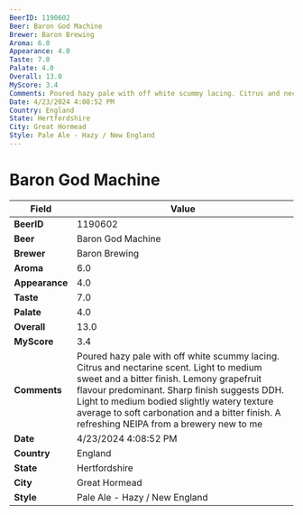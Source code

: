 ```yaml
---
BeerID: 1190602
Beer: Baron God Machine
Brewer: Baron Brewing
Aroma: 6.0
Appearance: 4.0
Taste: 7.0
Palate: 4.0
Overall: 13.0
MyScore: 3.4
Comments: Poured hazy pale with off white scummy lacing. Citrus and nectarine scent. Light to medium sweet and a bitter finish. Lemony grapefruit flavour predominant. Sharp finish suggests DDH. Light to medium bodied slightly watery texture average to soft carbonation and a bitter finish. A refreshing NEIPA from a brewery new to me
Date: 4/23/2024 4:08:52 PM
Country: England
State: Hertfordshire
City: Great Hormead
Style: Pale Ale - Hazy / New England
---
```


# Baron God Machine

| Field         | Value |
|---------------|-------|
| **BeerID** | 1190602 |
| **Beer** | Baron God Machine |
| **Brewer** | Baron Brewing |
| **Aroma** | 6.0 |
| **Appearance** | 4.0 |
| **Taste** | 7.0 |
| **Palate** | 4.0 |
| **Overall** | 13.0 |
| **MyScore** | 3.4 |
| **Comments** | Poured hazy pale with off white scummy lacing. Citrus and nectarine scent. Light to medium sweet and a bitter finish. Lemony grapefruit flavour predominant. Sharp finish suggests DDH. Light to medium bodied slightly watery texture average to soft carbonation and a bitter finish. A refreshing NEIPA from a brewery new to me  |
| **Date** | 4/23/2024 4:08:52 PM |
| **Country** | England |
| **State** | Hertfordshire |
| **City** | Great Hormead |
| **Style** | Pale Ale - Hazy / New England |
